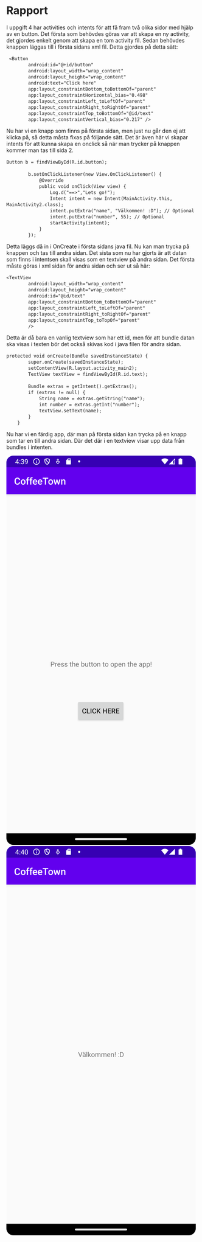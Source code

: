 
# Rapport
I uppgift 4 har activities och intents för att få fram två olika sidor med hjälp av en button. 
Det första som behövdes göras var att skapa en ny activity, det gjordes enkelt genom att skapa en tom activity fil.
Sedan behövdes knappen läggas till i första sidans xml fil. Detta gjordes på detta sätt:

```
 <Button
        android:id="@+id/button"
        android:layout_width="wrap_content"
        android:layout_height="wrap_content"
        android:text="Click here"
        app:layout_constraintBottom_toBottomOf="parent"
        app:layout_constraintHorizontal_bias="0.498"
        app:layout_constraintLeft_toLeftOf="parent"
        app:layout_constraintRight_toRightOf="parent"
        app:layout_constraintTop_toBottomOf="@id/text"
        app:layout_constraintVertical_bias="0.217" />
```
Nu har vi en knapp som finns på första sidan, men just nu går den ej att klicka på, så detta måsta fixas på följande sätt.
Det är även här vi skapar intents för att kunna skapa en onclick så när man trycker på knappen kommer man tas till sida 2.


```
Button b = findViewById(R.id.button);

        b.setOnClickListener(new View.OnClickListener() {
            @Override
            public void onClick(View view) {
                Log.d("==>","Lets go!");
                Intent intent = new Intent(MainActivity.this, MainActivity2.class);
                intent.putExtra("name", "Välkommen! :D"); // Optional
                intent.putExtra("number", 55); // Optional
                startActivity(intent);
            }
        });
```
Detta läggs då in i OnCreate i första sidans java fil. Nu kan man trycka på knappen och tas till andra sidan.
Det sista som nu har gjorts är att datan som finns i intentsen skall visas som en textview på andra sidan. Det första måste göras i xml sidan för andra sidan och ser ut så här:


```
<TextView
        android:layout_width="wrap_content"
        android:layout_height="wrap_content"
        android:id="@id/text"
        app:layout_constraintBottom_toBottomOf="parent"
        app:layout_constraintLeft_toLeftOf="parent"
        app:layout_constraintRight_toRightOf="parent"
        app:layout_constraintTop_toTopOf="parent"
        />
```
Detta är då bara en vanlig textview som har ett id, men för att bundle datan ska visas i texten bör det också skivas kod i java filen för andra sidan.

```
protected void onCreate(Bundle savedInstanceState) {
        super.onCreate(savedInstanceState);
        setContentView(R.layout.activity_main2);
        TextView textView = findViewById(R.id.text);

        Bundle extras = getIntent().getExtras();
        if (extras != null) {
            String name = extras.getString("name");
            int number = extras.getInt("number");
            textView.setText(name);
        }
    }
```
Nu har vi en färdig app, där man på första sidan kan trycka på en knapp som tar en till andra sidan. 
Där det där i en textview visar upp data från bundles i intenten. 



![](FirstPage.png)
![](SecondPage.png)

